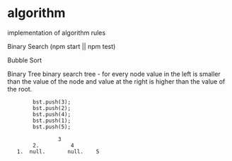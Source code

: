 # algorithm
implementation of algorithm rules

Binary Search (npm start || npm test)

Bubble Sort

Binary Tree
    binary search tree - for every node value in the left is smaller than the value of the node and value at the right is higher than the value of the root.


            bst.push(3);
            bst.push(2);
            bst.push(4);
            bst.push(1);
            bst.push(5);

                    3
            2.   	    4
       1.  null.       null.    5